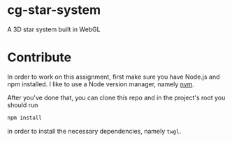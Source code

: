 # cg-star-system
A 3D star system built in WebGL

# Contribute
In order to work on this assignment, first make sure you have Node.js and npm 
installed. I like to use a Node version manager, namely 
[nvm](https://github.com/nvm-sh/nvm#intro).

After you've done that, you can clone this repo and in the project's root you
should run

```bash
npm install
```

in order to install the necessary dependencies, namely `twgl`.

